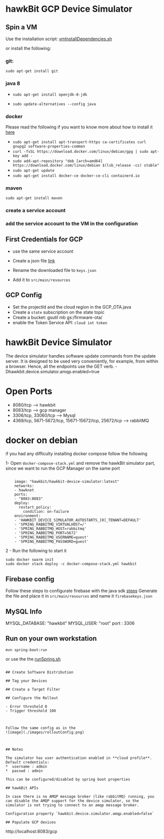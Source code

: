 # hawkBit GCP Device Simulator


## Spin a VM

Use the installation script: [vmInstallDependencies.sh](./vmInstallDependencies.sh)

or 
install the following:
### git:
`sudo apt-get install git`

### java 8

- `sudo apt-get install openjdk-8-jdk`

- `sudo update-alternatives --config java`

### docker

Please read the following if you want to know more about how to install it [here](https://docs.docker.com/install/linux/docker-ce/debian/)

- `sudo apt-get install apt-transport-https ca-certificates curl gnupg2 software-properties-common`
- `curl -fsSL https://download.docker.com/linux/debian/gpg | sudo apt-key add -`
- `sudo add-apt-repository "deb [arch=amd64] https://download.docker.com/linux/debian $(lsb_release -cs) stable"`
- `sudo apt-get update`
- `sudo apt-get install docker-ce docker-ce-cli containerd.io`
    
### maven

`sudo apt-get install maven`

### create a service account
### add the service account to the VM in the configuration 

## First Credentials for GCP
- use the same service account
- Create a json file [link](https://docs.cloudendure.com/Content/Generating_and_Using_Your_Credentials/Working_with_GCP_Credentials/Generating_the_Required_GCP_Credentials/Generating_the_Required_GCP_Credentials.htm)

- Rename the downloaded file to `keys.json`

- Add it to `src/main/resources`


## GCP Config

- Set the projectId and the cloud region in the GCP_OTA.java
- Create a `state` subscription on the state topic
- Create a bucket: gsutil mb gs:/firmware-ota/
- enable the Token Service API: `cloud iot token`


# hawkBit Device Simulator

The device simulator handles software update commands from the update server. It is designed to be used very conveniently, 
for example, from within a browser. Hence, all the endpoints use the GET verb.
-Dhawkbit.device.simulator.amqp.enabled=true

# Open Ports

- 8080/tcp —> hawkbit   
- 8083/tcp —> gcp manager
- 3306/tcp, 33060/tcp  —> Mysql
- 4369/tcp, 5671-5672/tcp, 15671-15672/tcp, 25672/tcp  —> rabbitMQ

# docker on debian

if you had any difficulty installing docker compose follow the following

1- Open `docker-compose-stack.yml` and remove the hawkBit simulator part, since we want to run the GCP Manager on the same port
```
  
    image: "hawkbit/hawkbit-device-simulator:latest"
    networks:
    - hawknet
    ports:
    - "8083:8083"
    deploy:
      restart_policy:
        condition: on-failure
    environment:
    - 'HAWKBIT_DEVICE_SIMULATOR_AUTOSTARTS_[0]_TENANT=DEFAULT'
    - 'SPRING_RABBITMQ_VIRTUALHOST=/'
    - 'SPRING_RABBITMQ_HOST=rabbitmq'
    - 'SPRING_RABBITMQ_PORT=5672'
    - 'SPRING_RABBITMQ_USERNAME=guest'
    - 'SPRING_RABBITMQ_PASSWORD=guest'
```

2 - Run the following to start it
```
sudo docker swarm init
sudo docker stack deploy -c docker-compose-stack.yml hawkbit
```


## Firebase config
Follow these steps to configurate firebase with the java sdk [steps](https://firebase.google.com/docs/admin/setup)
Generate the file and place it in `src/main/resources` and name it `firebasekeys.json`

## MySQL Info
  MYSQL_DATABASE: "hawkbit"
      MYSQL_USER: "root"
      port : 3306

## Run on your own workstation
```
mvn spring-boot:run
```
or use the the [runSpring.sh](./runSpring.sh)
```

## Create Software Distribution

## Tag your Devices

## Create a Target Filter

## Configure the Rollout

- Error threshold 0
- Trigger threshold 100 



Follow the same config as in the 
![image](./images/rolloutConfig.png)



## Notes

The simulator has user authentication enabled in **cloud profile**. Default credentials:
*  username : admin
*  passwd : admin

This can be configured/disabled by spring boot properties

## hawkBit APIs

In case there is no AMQP message broker (like rabbitMQ) running, you can disable the AMQP support for the device simulator, so the simulator is not trying to connect to an amqp message broker.

Configuration property `hawkbit.device.simulator.amqp.enabled=false`

## Populate GCP devices
```
http://localhost:8083/gcp
```